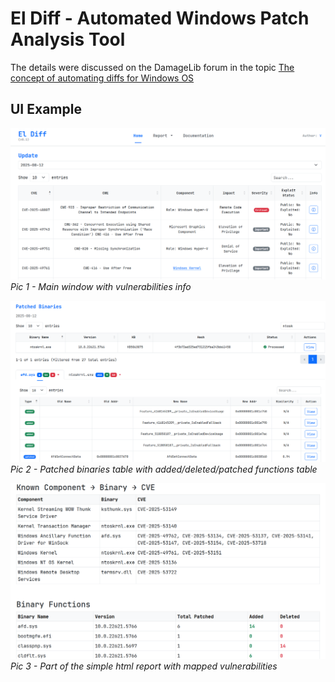 # El Diff -  Automated Windows Patch Analysis Tool

The details were discussed on the DamageLib forum in the topic [The concept of automating diffs for Windows OS](http://damaga377vyvydeqeuigxvl6g5sbmipoxb5nne6gpj3sisbnslbhvrqd.onion/forum/threads/73/)

## UI Example

![index](./img/index.png)
_Pic 1 - Main window with vulnerabilities info_

![binaries](./img/binaries.png)
_Pic 2 - Patched binaries table with added/deleted/patched functions table_

![report](./img/report.png)
_Pic 3 - Part of the simple html report with mapped vulnerabilities_


